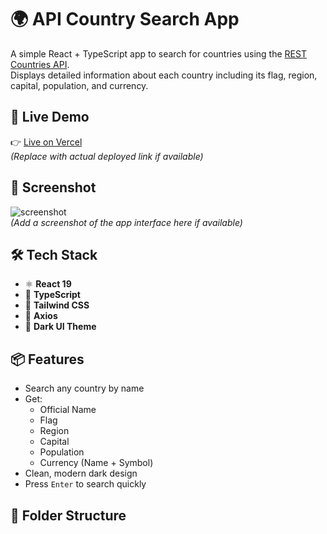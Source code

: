 # 🌍 API Country Search App

A simple React + TypeScript app to search for countries using the [REST Countries API](https://restcountries.com/).  
Displays detailed information about each country including its flag, region, capital, population, and currency.

## 🚀 Live Demo

👉 [Live on Vercel](https://your-vercel-link.vercel.app)  
*(Replace with actual deployed link if available)*

## 📸 Screenshot

![screenshot](./screenshot.png)  
*(Add a screenshot of the app interface here if available)*

## 🛠️ Tech Stack

- ⚛ **React 19**
- 💬 **TypeScript**
- 🎨 **Tailwind CSS**
- 🔗 **Axios**
- 🌙 **Dark UI Theme**

## 📦 Features

- Search any country by name
- Get:
  - Official Name
  - Flag
  - Region
  - Capital
  - Population
  - Currency (Name + Symbol)
- Clean, modern dark design
- Press `Enter` to search quickly

## 📂 Folder Structure

